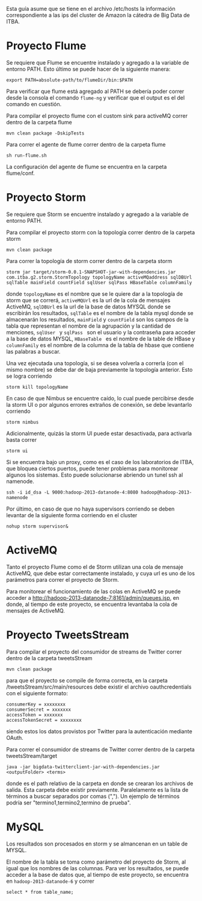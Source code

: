 Esta guía asume que se tiene en el archivo /etc/hosts la información correspondiente a las ips del cluster de Amazon
la cátedra de Big Data de ITBA.

# Proyecto Flume 
Se requiere que Flume se encuentre instalado y agregado a la variable de entorno PATH. 
Esto último se puede hacer de la siguiente manera:

	export PATH=absolute-path/to/flumeDir/bin:$PATH

Para verificar que flume está agregado al PATH se debería poder correr desde la consola el comando ``flume-ng`` y 
verificar que el output es el del comando en cuestión.

Para compilar el proyecto flume con el custom sink para activeMQ correr dentro de la carpeta flume

	mvn clean package -DskipTests

Para correr el agente de flume correr dentro de la carpeta flume

	sh run-flume.sh

La configuración del agente de flume se encuentra en la carpeta flume/conf.

# Proyecto Storm
Se requiere que Storm se encuentre instalado y agregado a la variable de entorno PATH. 

Para compilar el proyecto storm con la topología correr dentro de la carpeta storm

	mvn clean package

Para correr la topología de storm correr dentro de la carpeta storm
	
	storm jar target/storm-0.0.1-SNAPSHOT-jar-with-dependencies.jar com.itba.g2.storm.StormTopology topologyName activeMQaddress sqlDBUrl sqlTable mainField countField sqlUser sqlPass HBaseTable columnFamily

donde ``topologyName`` es el nombre que se le quiere dar a la topología de storm que se correrá, ``activeMQUrl`` es la url de la cola de mensajes
ActiveMQ, ``sqlDBUrl``
es la url de la base de datos MYSQL donde se escribirán los resultados, ``sqlTable`` es el nombre de la tabla mysql 
donde se almacenarán los resultados, ``mainField`` y ``countField`` son los campos de la tabla que representan
el nombre de la agrupación y la cantidad de menciones, ``sqlUser `` y ``sqlPass `` son el usuario y la contraseña para acceder
a la base de datos MYSQL, ``HBaseTable `` es el nombre de la table de HBase y ``columnFamily`` es el nombre de la columna de la tabla de hbase que contiene las palabras
a buscar.

Una vez ejecutada una topología, si se desea volverla a correrla (con el mismo nombre) se debe dar de baja previamente la topología anterior. Esto se logra corriendo

	storm kill topologyName

En caso de que Nimbus se encuentre caído, lo cual puede percibirse desde la storm UI o por algunos errores extraños
de conexión, se debe levantarlo corriendo
	
	storm nimbus

Adicionalmente, quizás la storm UI puede estar desactivada, para activarla basta correr

	storm ui

Si se encuentra bajo un proxy, como es el caso de los laboratorios de ITBA, que bloquea ciertos puertos, puede tener
problemas para monitorear algunos los sistemas. Esto puede solucionarse abriendo un tunel ssh al namenode.


	ssh -i id_dsa -L 9000:hadoop-2013-datanode-4:8080 hadoop@hadoop-2013-namenode

Por último, en caso de que no haya supervisors corriendo se deben levantar de la siguiente forma corriendo 
en el cluster

	nohup storm supervisor&


# ActiveMQ 

Tanto el proyecto Flume como el de Storm utilizan una cola de mensaje ActiveMQ, que debe estar correctamente instalado, 
y cuya url es uno de los parámetros para correr el proyecto de Storm.

Para monitorear el funcionamiento de las colas en ActiveMQ se puede acceder a 
[http://hadoop-2013-datanode-7:8161/admin/queues.jsp](http://hadoop-2013-datanode-7:8161/admin/queues.jsp), en donde, 
al tiempo de este proyecto, se encuentra levantaba la cola de mensajes de ActiveMQ.

# Proyecto TweetsStream

Para compilar el proyecto del consumidor de streams de Twitter correr dentro de la carpeta tweetsStream

    mvn clean package
	
para que el proyecto se compile de forma correcta, en la carpeta /tweetsStream/src/main/resources debe existir el archivo oauthcredentials con el siguiente formato:

	consumerKey = xxxxxxxx
	consumerSecret = xxxxxxx
	accessToken = xxxxxxx
	accessTokenSecret = xxxxxxxx

siendo estos los datos provistos por Twitter para la autenticación mediante OAuth.

Para correr el consumidor de streams de Twitter correr dentro de la carpeta tweetsStream/target

    java -jar bigdata-twitterclient-jar-with-dependencies.jar <outputFolder> <terms>

donde <outputFolder> es el path relativo de la carpeta en donde se crearan los archivos de salida. Esta carpeta debe existir previamente. 
Paralelamente <terms> es la lista de términos a buscar separados por comas (","). Un ejemplo de términos podría ser "termino1,termino2,termino de prueba".


# MySQL
Los resultados son procesados en storm y se almancenan en un table de MYSQL.

El nombre de la tabla se toma como parámetro del proyecto de Storm, al igual que los nombres de las columnas.
Para ver los resultados, se puede acceder a la base de datos que, al tiempo de este proyecto, 
se encuentra en ``hadoop-2013-datanode-6`` y correr

	select * from table_name;
